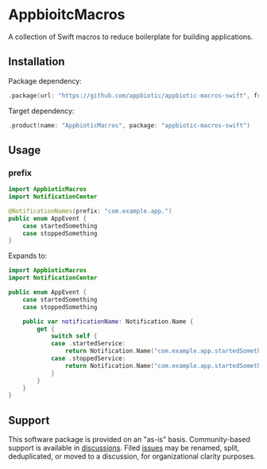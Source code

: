 # AppbioitcMacros

A collection of Swift macros to reduce boilerplate for building applications.

## Installation

Package dependency:

```swift
.package(url: "https://github.com/appbiotic/appbiotic-macros-swift", from: "0.1.0")
```

Target dependency:

```swift
.product(name: "AppbioticMacros", package: "appbiotic-macros-swift")
```

## Usage

### prefix

```swift
import AppbioticMacros
import NotificationCenter

@NotificationNames(prefix: "com.example.app.")
public enum AppEvent {
    case startedSomething
    case stoppedSomething
}
```

Expands to:

```swift
import AppbioticMacros
import NotificationCenter

public enum AppEvent {
    case startedSomething
    case stoppedSomething

    public var notificationName: Notification.Name {
        get {
            switch self {
            case .startedService:
                return Notification.Name("com.example.app.startedSomething")
            case .stoppedService:
                return Notification.Name("com.example.app.startedSomething")
            }
        }
    }
}
```

## Support

This software package is provided on an "as-is" basis. Community-based support is available in
[discussions](https://github.com/appbiotic/appbiotic-macros-swift/discussions). Filed
[issues](https://github.com/appbiotic/appbiotic-macros-swift/issues) may be renamed, split,
deduplicated, or moved to a discussion, for organizational clarity purposes.
